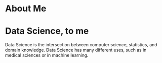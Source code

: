 # About Me




# Data Science, to me
Data Science is the intersection between computer science, statistics, and domain knowledge. Data Science has many different uses, such as in medical sciences or in machine learning.
